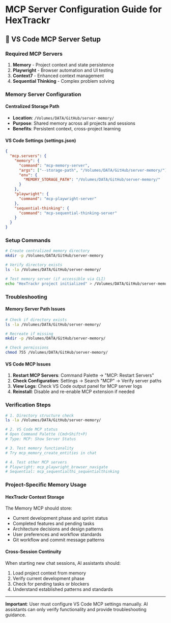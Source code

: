 # MCP Server Configuration Guide for HexTrackr

## 🔧 **VS Code MCP Server Setup**

### **Required MCP Servers**
1. **Memory** - Project context and state persistence
2. **Playwright** - Browser automation and UI testing
3. **Context7** - Enhanced context management
4. **Sequential Thinking** - Complex problem solving

### **Memory Server Configuration**

#### **Centralized Storage Path**
- **Location**: `/Volumes/DATA/GitHub/server-memory/`
- **Purpose**: Shared memory across all projects and sessions
- **Benefits**: Persistent context, cross-project learning

#### **VS Code Settings (settings.json)**
```json
{
  "mcp.servers": {
    "memory": {
      "command": "mcp-memory-server",
      "args": ["--storage-path", "/Volumes/DATA/GitHub/server-memory/"],
      "env": {
        "MEMORY_STORAGE_PATH": "/Volumes/DATA/GitHub/server-memory/"
      }
    },
    "playwright": {
      "command": "mcp-playwright-server"
    },
    "sequential-thinking": {
      "command": "mcp-sequential-thinking-server"
    }
  }
}
```

### **Setup Commands**
```bash
# Create centralized memory directory
mkdir -p /Volumes/DATA/GitHub/server-memory

# Verify directory exists
ls -la /Volumes/DATA/GitHub/server-memory/

# Test memory server (if accessible via CLI)
echo "HexTrackr project initialized" > /Volumes/DATA/GitHub/server-memory/project-init.txt
```

### **Troubleshooting**

#### **Memory Server Path Issues**
```bash
# Check if directory exists
ls -la /Volumes/DATA/GitHub/server-memory/

# Recreate if missing
mkdir -p /Volumes/DATA/GitHub/server-memory/

# Check permissions
chmod 755 /Volumes/DATA/GitHub/server-memory/
```

#### **VS Code MCP Issues**
1. **Restart MCP Servers**: Command Palette → "MCP: Restart Servers"
2. **Check Configuration**: Settings → Search "MCP" → Verify server paths
3. **View Logs**: Check VS Code output panel for MCP server logs
4. **Reinstall**: Disable and re-enable MCP extension if needed

### **Verification Steps**
```bash
# 1. Directory structure check
ls -la /Volumes/DATA/GitHub/server-memory/

# 2. VS Code MCP status
# Open Command Palette (Cmd+Shift+P)
# Type: MCP: Show Server Status

# 3. Test memory functionality
# Try mcp_memory_create_entities in chat

# 4. Test other MCP servers
# Playwright: mcp_playwright_browser_navigate
# Sequential: mcp_sequentialthi_sequentialthinking
```

### **Project-Specific Memory Usage**

#### **HexTrackr Context Storage**
The Memory MCP should store:
- Current development phase and sprint status
- Completed features and pending tasks
- Architecture decisions and design patterns
- User preferences and workflow standards
- Git workflow and commit message patterns

#### **Cross-Session Continuity**
When starting new chat sessions, AI assistants should:
1. Load project context from memory
2. Verify current development phase
3. Check for pending tasks or blockers
4. Understand established patterns and standards

---

**Important**: User must configure VS Code MCP settings manually. AI assistants can only verify functionality and provide troubleshooting guidance.
